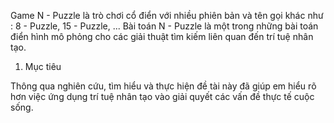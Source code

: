 Game N - Puzzle là trò chơi cổ điển với nhiều phiên bản và tên gọi khác như : 8 - Puzzle, 15 - Puzzle, ...
Bài toán N - Puzzle là một trong những bài toán điển hình mô phỏng cho các giải thuật tìm kiếm liên quan đến trí tuệ nhân tạo.

1. Mục tiêu

Thông qua nghiên cứu, tìm hiểu và thực hiện đề tài này đã giúp em hiểu rõ hơn việc ứng dụng trí tuệ nhân tạo vào giải quyết các vấn đề thực tế cuộc sống.


